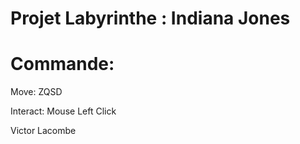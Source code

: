 # Projet Labyrinthe : Indiana Jones

# Commande:

Move: ZQSD

Interact: Mouse Left Click

Victor Lacombe